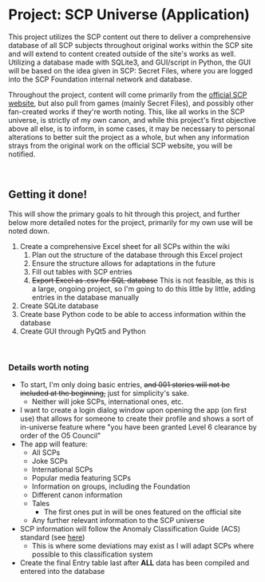 # Project: SCP Universe (Application)

This project utilizes the SCP content out there to deliver a comprehensive database of all SCP subjects throughout original works within the SCP site and will extend to content created outside of the site's works as well. Utilizing a database made with SQLite3, and GUI/script in Python, the GUI will be based on the idea given in SCP: Secret Files, where you are logged into the SCP Foundation internal network and database.

Throughout the project, content will come primarily from the [official SCP website](https://scp-wiki.wikidot.com), but also pull from games (mainly Secret Files), and possibly other fan-created works if they're worth noting. This, like all works in the SCP universe, is strictly of my own canon, and while this project's first objective above all else, is to inform, in some cases, it may be necessary to personal alterations to better suit the project as a whole, but when any information strays from the original work on the official SCP website, you will be notified.

<br>

## Getting it done!

This will show the primary goals to hit through this project, and further below more detailed notes for the project, primarily for my own use will be noted down.

1. Create a comprehensive Excel sheet for all SCPs within the wiki
   1. Plan out the structure of the database through this Excel project
   2. Ensure the structure allows for adaptations in the future
   3. Fill out tables with SCP entries
   4. ~~Export Excel as .csv for SQL database~~ This is not feasible, as this is a large, ongoing project, so I'm going to do this little by little, adding entries in the database manually
2. Create SQLite database
3. Create base Python code to be able to access information within the database
4. Create GUI through PyQt5 and Python

<br>

### Details worth noting

* To start, I'm only doing basic entries, ~~and 001 stories will not be included at the beginning,~~ just for simplicity's sake.
  * Neither will joke SCPs, international ones, etc.
* I want to create a login dialog window upon opening the app (on first use) that allows for someone to create their profile and shows a sort of in-universe feature where "you have been granted Level 6 clearance by order of the O5 Council"
* The app will feature:
  * All SCPs
  * Joke SCPs
  * International SCPs
  * Popular media featuring SCPs
  * Information on groups, including the Foundation
  * Different canon information
  * Tales
    * The first ones put in will be ones featured on the official site
  * Any further relevant information to the SCP universe
* SCP information will follow the Anomaly Classification Guide (ACS) standard (see [here](https://https://scp-wiki.wikidot.com/anomaly-classification-system-guide))
  * This is where some deviations may exist as I will adapt SCPs where possible to this classification system
* Create the final Entry table last after **ALL** data has been compiled and entered into the database
